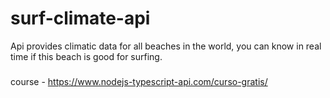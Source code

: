 # surf-climate-api
Api provides climatic data for all beaches in the world, you can know in real time if this beach is good for surfing.


###
course - https://www.nodejs-typescript-api.com/curso-gratis/
